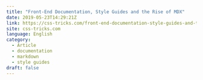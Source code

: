 ```yaml
---
title: "Front-End Documentation, Style Guides and the Rise of MDX"
date: 2019-05-23T14:29:21Z
link: https://css-tricks.com/front-end-documentation-style-guides-and-the-rise-of-mdx/?utm_medium=RSS&utm_source=news.12bit.vn
site: css-tricks.com
language: English
category:
  - Article
  - documentation
  - markdown
  - style guides
draft: false
---
```

